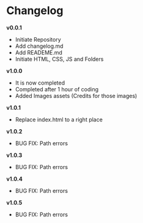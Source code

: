 # Changelog

**v0.0.1**
- Initiate Repository
- Add changelog.md
- Add READEME.md
- Initiate HTML, CSS, JS and Folders

**v1.0.0**
- It is now completed
- Completed after 1 hour of coding
- Added Images assets (Credits for those images)

**v1.0.1**
- Replace index.html to a right place

**v1.0.2**
- BUG FIX: Path errors

**v1.0.3**
- BUG FIX: Path errors

**v1.0.4**
- BUG FIX: Path errors

**v1.0.5**
- BUG FIX: Path errors